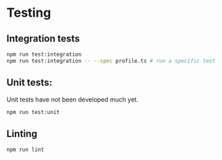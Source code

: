 # Testing

## Integration tests

```sh
npm run test:integration
npm run test:integration -- --spec profile.ts # run a specific test

```

## Unit tests:

Unit tests have not been developed much yet.

```sh
npm run test:unit
```

## Linting

```sh
npm run lint
```

